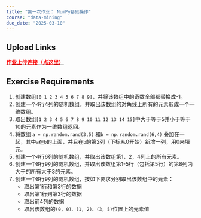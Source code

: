 ```yaml
---
title: "第一次作业： NumPy基础操作"
course: "data-mining"
due_date: "2025-03-10"
---
```


## Upload Links

[<span style="color:red; font-weight:bold">作业上传连接（点这里）</span>](https://pan.hunnu.edu.cn/u/d/7b0cac785fd5480c882e/)

## Exercise Requirements
1. 创建数组`[0 1 2 3 4 5 6 7 8 9]`，并将该数组中的奇数全部都替换成-1。
2. 创建一个4行4列的随机数组，并取出该数组的对角线上所有的元素形成一个一维数组。
3. 取出数组`[1 2 3 4 5 6 7 8 9 10 11 12 13 14 15]`中大于等于5并小于等于10的元素作为一维数组返回。
4. 将数组 `a = np.random.rand(3,5)` 和`b = np.random.rand(6,4)` 叠加在一起，其中`a`在`b`的上面，并且在`b`的第2列（下标从0开始）新增一列，用0来填充。
5. 创建一个4行6列的随机数组，并取出该数组第1，2，4列上的所有元素。
6. 创建一个8行9列的随机数组，并取出该数组第1-5行（包括第5行）的第8列内大于的所有大于3的元素。
7. 创建一个8行9列的随机数组，按如下要求分别取出该数组中的元素：
   * 取出第1行和第3行的数据
   * 取出第1行到第3行的数据
   * 取出前4列的数据
   * 取出该数组的`(0, 0)、(1, 2)、(3, 5)`位置上的元素值